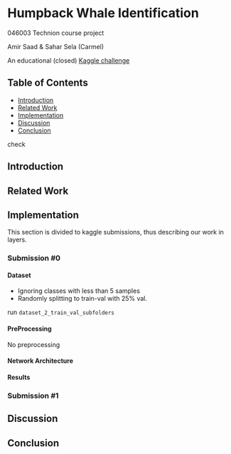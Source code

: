 # Humpback Whale Identification
046003 Technion course project

Amir Saad & Sahar Sela (Carmel)

An educational (closed) [Kaggle challenge](https://www.kaggle.com/c/whale-categorization-playground)

## Table of Contents
- [Introduction](#Introduction)
- [Related Work](#Related-Work)
- [Implementation](#Implementation)
- [Discussion](#Discussion)
- [Conclusion](#Conclusion)

check

## Introduction
## Related Work
## Implementation
This section is divided to kaggle submissions, thus describing our work in layers.
### Submission #0
#### Dataset
* Ignoring classes with less than 5 samples
* Randomly splitting to train-val with 25% val.

run `dataset_2_train_val_subfolders`

#### PreProcessing
No preprocessing
#### Network Architecture
#### Results
### Submission #1
## Discussion
## Conclusion

